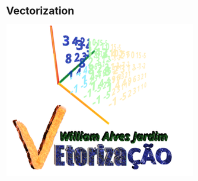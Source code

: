 # Vectorization
![Logo do projeto](https://github.com/WilliamJardim/Vectorization/blob/main/imagens/logo512x512.png)